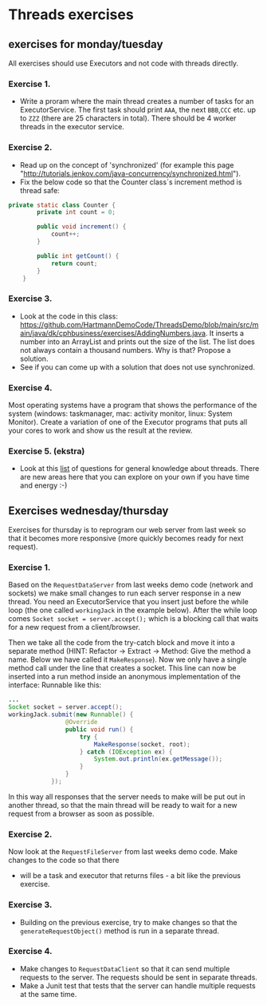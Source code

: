 # Threads exercises

## exercises for monday/tuesday

All exercises should use Executors and not code with threads directly.

### Exercise 1.

- Write a proram where the main thread creates a number of tasks for an ExecutorService. The first task should print `AAA`, the next `BBB`,`CCC` etc. up to `ZZZ` (there are 25 characters in total). There should be 4 worker threads in the executor service.

### Exercise 2.

- Read up on the concept of 'synchronized' (for example this page "<http://tutorials.jenkov.com/java-concurrency/synchronized.html>").  
- Fix the below code so that the Counter class´s increment method is thread safe:
```java
private static class Counter {
        private int count = 0;

        public void increment() {
            count++;
        }

        public int getCount() {
            return count;
        }
    }
```

### Exercise 3.
- Look at the code in this class: https://github.com/HartmannDemoCode/ThreadsDemo/blob/main/src/main/java/dk/cphbusiness/exercises/AddingNumbers.java. It inserts a number into an ArrayList and prints out the size of the list. The list does not always contain a thousand numbers. Why is that? Propose a solution. 
- See if you can come up with a solution that does not use synchronized.

### Exercise 4.
Most operating systems have a program that shows the performance of the system (windows: taskmanager, mac: activity monitor, linux: System Monitor).
Create a variation of one of the Executor programs that puts all your cores to work and show us the result at the review.

### Exercise 5. (ekstra)

- Look at this [list](http://www.javainterview.in/p/java-synchronization-interview-questions.html) of questions for general knowledge about threads. There are new areas here that you can explore on your own if you have time and energy :-)

## Exercises wednesday/thursday

Exercises for thursday is to reprogram our web server from last week so that it becomes more responsive (more quickly becomes ready for next request).

### Exercise 1.

Based on the `RequestDataServer` from last weeks demo code (network and sockets) we make small changes to run each server response in a new thread. You need an ExecutorService that you insert just before the while loop (the one called `workingJack` in the example below). After the while loop comes `Socket socket = server.accept();` which is a blocking call that waits for a new request from a client/browser.

Then we take all the code from the try-catch block and move it into a separate method (HINT: Refactor -> Extract -> Method: Give the method a name. Below we have called it `MakeResponse`). Now we only have a single method call under the line that creates a socket. This line can now be inserted into a run method inside an anonymous implementation of the interface: Runnable like this:

```java
...
Socket socket = server.accept();
workingJack.submit(new Runnable() {
                @Override
                public void run() {
                    try {
                        MakeResponse(socket, root);
                    } catch (IOException ex) {
                        System.out.println(ex.getMessage());
                    }
                }
            });
```

In this way all responses that the server needs to make will be put out in another thread, so that the main thread will be ready to wait for a new request from a browser as soon as possible.


### Exercise 2.
Now look at the `RequestFileServer` from last weeks demo code. Make changes to the code so that there
- will be a task and executor that returns files - a bit like the previous exercise.

### Exercise 3.
- Building on the previous exercise, try to make changes so that the `generateRequestObject()` method is run in a separate thread.

### Exercise 4.
- Make changes to `RequestDataClient` so that it can send multiple requests to the server. The requests should be sent in separate threads.
- Make a Junit test that tests that the server can handle multiple requests at the same time.
